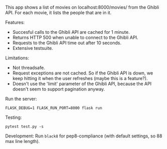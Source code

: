 This app shows a list of movies on localhost:8000/movies/ from the Ghibli API.
For each movie, it lists the people that are in it.

Features:
 * Succesful calls to the Ghibli API are cached for 1 minute.
 * Returns HTTP 500 when unable to connect to the Ghibli API.
 * Requests to the Ghibli API time out after 10 seconds.
 * Extensive testsuite.

Limitations:
 * Not threadsafe.
 * Request exceptions are not cached. So if the Ghibli API is down, we keep
   hitting it when the user refreshes (maybe this is a feature?).
 * Doesn't use the 'limit' parameter of the Ghibli API, because the API doesn't
   seem to support pagination anyway.

Run the server:
```
FLASK_DEBUG=1 FLASK_RUN_PORT=8000 flask run
```

Testing:
```
pytest test.py -s
```


Development:
Run `black8` for pep8-compliance (with default settings, so 88 max line length).
